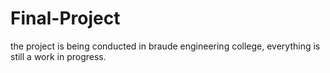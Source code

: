# Final-Project

the project is being conducted in braude engineering college,
everything is still a work in progress.
